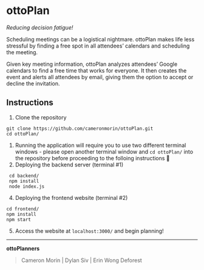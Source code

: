 # ottoPlan
*Reducing decision fatigue!*

Scheduling meetings can be a logistical nightmare. ottoPlan makes life less stressful by finding a free spot in all attendees’ calendars and scheduling the meeting.

Given key meeting information, ottoPlan analyzes attendees’ Google calendars to find a free time that works for everyone. It then creates the event and alerts all attendees by email, giving them the option to accept or decline the invitation.


## Instructions
1. Clone the repository
```
git clone https://github.com/cameronmorin/ottoPlan.git
cd ottoPlan/
```
1. Running the application will require you to use two different terminal windows - please open another terminal window and `cd ottoPlan/` into the repository before proceeding to the folloing instructions 🙂
2. Deploying the backend server (terminal #1)
```
 cd backend/
 npm install
 node index.js
 ```
 4. Deploying the frontend website (terminal #2)
 ```
 cd frontend/
 npm install
 npm start
 ```
 5. Access the website at `localhost:3000/` and begin planning!
 ---
**ottoPlanners**
 > Cameron Morin | Dylan Siv | Erin Wong Deforest